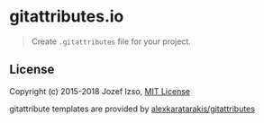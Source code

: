 # gitattributes.io

> Create `.gitattributes` file for your project.


## License

Copyright (c) 2015-2018 Jozef Izso, [MIT License](LICENSE)

gitattribute templates are provided by [alexkaratarakis/gitattributes](https://github.com/alexkaratarakis/gitattributes)
